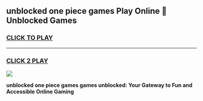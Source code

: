 
## unblocked one piece games Play Online 👋 Unblocked Games
<h3>
<a href="https://premium.freeplayer.one?title=unblocked_one_piece_games&ref=19F">CLICK TO PLAY</a></h3>
<hr>

<h3>
<a href="https://premium.freeplayer.one?title=unblocked_one_piece_games&ref=19F">CLICK 2 PLAY</a>
  
</h3>

<a href="https://premium.freeplayer.one?title=unblocked_one_piece_games&ref=19F"><img src="https://clearcache.store/games.png"></a>


**unblocked one piece games games unblocked: Your Gateway to Fun and Accessible Online Gaming**
